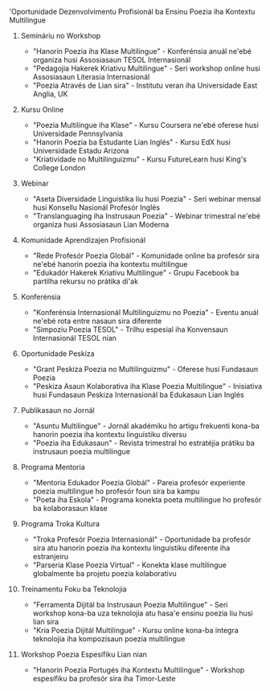 'Oportunidade Dezenvolvimentu Profisionál ba Ensinu Poezia iha Kontextu Multilingue

1. Semináriu no Workshop
   - "Hanorin Poezia iha Klase Multilingue" - Konferénsia anuál ne'ebé organiza husi Assosiasaun TESOL Internasionál
   - "Pedagojia Hakerek Kriativu Multilingue" - Seri workshop online husi Assosiasaun Literasia Internasionál
   - "Poezia Através de Lian sira" - Institutu veran iha Universidade East Anglia, UK

2. Kursu Online
   - "Poezia Multilingue iha Klase" - Kursu Coursera ne'ebé oferese husi Universidade Pennsylvania
   - "Hanorin Poezia ba Estudante Lian Inglés" - Kursu EdX husi Universidade Estadu Arizona
   - "Kriatividade no Multilinguizmu" - Kursu FutureLearn husi King's College London

3. Webinar
   - "Aseta Diversidade Linguístika liu husi Poezia" - Seri webinar mensal husi Konsellu Nasionál Profesór Inglés
   - "Translanguaging iha Instrusaun Poezia" - Webinar trimestral ne'ebé organiza husi Assosiasaun Lian Moderna

4. Komunidade Aprendizajen Profisionál
   - "Rede Profesór Poezia Globál" - Komunidade online ba profesór sira ne'ebé hanorin poezia iha kontextu multilingue
   - "Edukadór Hakerek Kriativu Multilingue" - Grupu Facebook ba partilha rekursu no prátika di'ak

5. Konferénsia
   - "Konferénsia Internasionál Multilinguizmu no Poezia" - Eventu anuál ne'ebé rota entre nasaun sira diferente
   - "Simpoziu Poezia TESOL" - Trilhu espesial iha Konvensaun Internasionál TESOL nian

6. Oportunidade Peskiza
   - "Grant Peskiza Poezia no Multilinguizmu" - Oferese husi Fundasaun Poezia
   - "Peskiza Asaun Kolaborativa iha Klase Poezia Multilingue" - Inisiativa husi Fundasaun Peskiza Internasionál ba Edukasaun Lian Inglés

7. Publikasaun no Jornál
   - "Asuntu Multilingue" - Jornál akadémiku ho artigu frekuenti kona-ba hanorin poezia iha kontextu linguístiku diversu
   - "Poezia iha Edukasaun" - Revista trimestral ho estratéjia prátiku ba instrusaun poezia multilingue

8. Programa Mentoria
   - "Mentoria Edukador Poezia Globál" - Pareia profesór experiente poezia multilingue ho profesór foun sira ba kampu
   - "Poeta iha Eskola" - Programa konekta poeta multilingue ho profesór ba kolaborasaun klase

9. Programa Troka Kultura
   - "Troka Profesór Poezia Internasionál" - Oportunidade ba profesór sira atu hanorin poezia iha kontextu linguístiku diferente iha estranjeiru
   - "Parseria Klase Poezia Virtual" - Konekta klase multilingue globalmente ba projetu poezia kolaborativu

10. Treinamentu Foku ba Teknolojia
    - "Ferramenta Dijitál ba Instrusaun Poezia Multilingue" - Seri workshop kona-ba uza teknolojia atu hasa'e ensinu poezia liu husi lian sira
    - "Kria Poezia Dijitál Multilingue" - Kursu online kona-ba integra teknolojia iha kompozisaun poezia multilingue

11. Workshop Poezia Espesífiku Lian nian
    - "Hanorin Poezia Portugés iha Kontextu Multilingue" - Workshop espesífiku ba profesór sira iha Timor-Leste